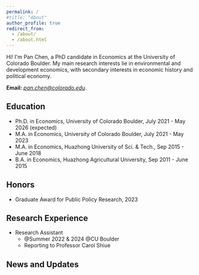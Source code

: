 ```yaml
---
permalink: /
#title: "About"
author_profile: true
redirect_from: 
  - /about/
  - /about.html
---
```




Hi! I'm Pan Chen, a PhD candidate in Economics at the University of Colorado Boulder. My main research interests lie in environmental and development economics, with secondary interests in economic history and political economy. 

**Email:** [*pan.chen@colorado.edu*](mailto:pach8330@colorado.edu).

## Education
* Ph.D. in Economics, University of Colorado Boulder, July 2021 - May 2026 (expected)
* M.A. in Economics, University of Colorado Boulder, July 2021 - May 2023
* M.A. in Economics, Huazhong University of Sci. & Tech., Sep 2015 - June 2018
* B.A. in Economics, Huazhong Agricultural University, Sep 2011 - June 2015 

## Honors
* Graduate Award for Public Policy Research, 2023

## Research Experience
* Research Assistant
  * @Summer 2022 & 2024 @CU Boulder
  * Reporting to Professor Carol Shiue

## News and Updates
